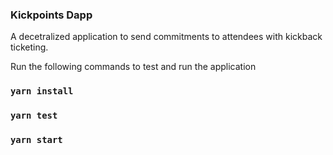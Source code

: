 ### Kickpoints Dapp

A decetralized application to send commitments to attendees with kickback ticketing.  

Run the following commands to test and run the application
### `yarn install`

### `yarn test`

### `yarn start`


